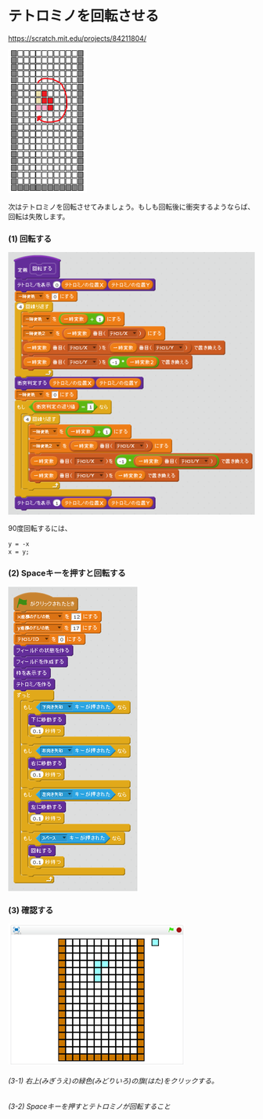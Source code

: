 # テトロミノを回転させる

https://scratch.mit.edu/projects/84211804/

![](board_2.png)

次はテトロミノを回転させてみましょう。もしも回転後に衝突するようならば、回転は失敗します。


### (1) 回転する

![](s_01.png)

90度回転するには、
```
y = -x
x = y;
```
### (2) Spaceキーを押すと回転する
![](s_02.png)


### (3) 確認する
![](test.png)

###### (3-1) 右上(みぎうえ)の緑色(みどりいろ)の旗(はた)をクリックする。

###### (3-2) Spaceキーを押すとテトロミノが回転すること

